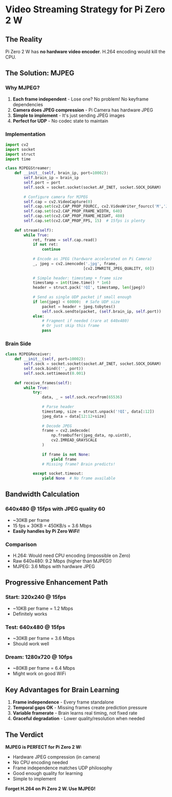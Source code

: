# Video Streaming Strategy for Pi Zero 2 W

## The Reality
Pi Zero 2 W has **no hardware video encoder**. H.264 encoding would kill the CPU.

## The Solution: MJPEG

### Why MJPEG?
1. **Each frame independent** - Lose one? No problem! No keyframe dependencies
2. **Camera does JPEG compression** - Pi Camera has hardware JPEG
3. **Simple to implement** - It's just sending JPEG images
4. **Perfect for UDP** - No codec state to maintain

### Implementation

```python
import cv2
import socket
import struct
import time

class MJPEGStreamer:
    def __init__(self, brain_ip, port=10002):
        self.brain_ip = brain_ip
        self.port = port
        self.sock = socket.socket(socket.AF_INET, socket.SOCK_DGRAM)
        
        # Configure camera for MJPEG
        self.cap = cv2.VideoCapture(0)
        self.cap.set(cv2.CAP_PROP_FOURCC, cv2.VideoWriter_fourcc('M','J','P','G'))
        self.cap.set(cv2.CAP_PROP_FRAME_WIDTH, 640)
        self.cap.set(cv2.CAP_PROP_FRAME_HEIGHT, 480)
        self.cap.set(cv2.CAP_PROP_FPS, 15)  # 15fps is plenty
        
    def stream(self):
        while True:
            ret, frame = self.cap.read()
            if not ret:
                continue
                
            # Encode as JPEG (hardware accelerated on Pi Camera)
            _, jpeg = cv2.imencode('.jpg', frame, 
                                  [cv2.IMWRITE_JPEG_QUALITY, 60])
            
            # Simple header: timestamp + frame size
            timestamp = int(time.time() * 1e6)
            header = struct.pack('!QI', timestamp, len(jpeg))
            
            # Send as single UDP packet if small enough
            if len(jpeg) < 60000:  # Safe UDP size
                packet = header + jpeg.tobytes()
                self.sock.sendto(packet, (self.brain_ip, self.port))
            else:
                # Fragment if needed (rare at 640x480)
                # Or just skip this frame
                pass
```

### Brain Side

```python
class MJPEGReceiver:
    def __init__(self, port=10002):
        self.sock = socket.socket(socket.AF_INET, socket.SOCK_DGRAM)
        self.sock.bind(('', port))
        self.sock.settimeout(0.001)
        
    def receive_frames(self):
        while True:
            try:
                data, _ = self.sock.recvfrom(65536)
                
                # Parse header
                timestamp, size = struct.unpack('!QI', data[:12])
                jpeg_data = data[12:12+size]
                
                # Decode JPEG
                frame = cv2.imdecode(
                    np.frombuffer(jpeg_data, np.uint8), 
                    cv2.IMREAD_GRAYSCALE
                )
                
                if frame is not None:
                    yield frame
                # Missing frame? Brain predicts!
                
            except socket.timeout:
                yield None  # No frame available
```

## Bandwidth Calculation

### 640x480 @ 15fps with JPEG quality 60
- ~30KB per frame
- 15 fps × 30KB = 450KB/s = 3.6 Mbps
- **Easily handles by Pi Zero WiFi!**

### Comparison
- H.264: Would need CPU encoding (impossible on Zero)
- Raw 640x480: 9.2 Mbps (higher than MJPEG!)
- MJPEG: 3.6 Mbps with hardware JPEG

## Progressive Enhancement Path

### Start: 320x240 @ 15fps
- ~10KB per frame = 1.2 Mbps
- Definitely works

### Test: 640x480 @ 15fps  
- ~30KB per frame = 3.6 Mbps
- Should work well

### Dream: 1280x720 @ 10fps
- ~80KB per frame = 6.4 Mbps
- Might work on good WiFi

## Key Advantages for Brain Learning

1. **Frame independence** - Every frame standalone
2. **Temporal gaps OK** - Missing frames create prediction pressure
3. **Variable framerate** - Brain learns real timing, not fixed rate
4. **Graceful degradation** - Lower quality/resolution when needed

## The Verdict

**MJPEG is PERFECT for Pi Zero 2 W:**
- Hardware JPEG compression (in camera)
- No CPU encoding needed
- Frame independence matches UDP philosophy
- Good enough quality for learning
- Simple to implement

**Forget H.264 on Pi Zero 2 W. Use MJPEG!**